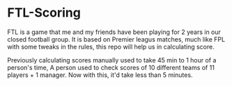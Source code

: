 # FTL-Scoring

FTL is a game that me and my friends have been playing for 2 years in our closed football group.
It is based on Premier leagus matches, much like FPL with some tweaks in the rules, this repo will help us in calculating score.

Previously calculating scores manually used to take 45 min to 1 hour of a person's time, A person used to check scores of 10 different teams of 11 players + 1 manager. Now with this, it'd take less than 5 minutes.
